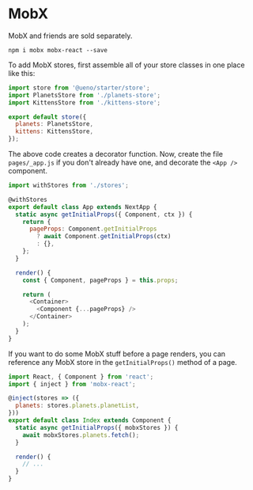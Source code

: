 # MobX

MobX and friends are sold separately.

```
npm i mobx mobx-react --save
```

To add MobX stores, first assemble all of your store classes in one place like this:

```js
import store from '@ueno/starter/store';
import PlanetsStore from './planets-store';
import KittensStore from './kittens-store';

export default store({
  planets: PlanetsStore,
  kittens: KittensStore,
});
```

The above code creates a decorator function. Now, create the file `pages/_app.js` if you don't already have one, and decorate the `<App />` component.

```js
import withStores from './stores';

@withStores
export default class App extends NextApp {
  static async getInitialProps({ Component, ctx }) {
    return {
      pageProps: Component.getInitialProps
        ? await Component.getInitialProps(ctx)
        : {},
    };
  }

  render() {
    const { Component, pageProps } = this.props;

    return (
      <Container>
        <Component {...pageProps} />
      </Container>
    );
  }
}
```

If you want to do some MobX stuff before a page renders, you can reference any MobX store in the `getInitialProps()` method of a page.

```js
import React, { Component } from 'react';
import { inject } from 'mobx-react';

@inject(stores => ({
  planets: stores.planets.planetList,
}))
export default class Index extends Component {
  static async getInitialProps({ mobxStores }) {
    await mobxStores.planets.fetch();
  }

  render() {
    // ...
  }
}
```
